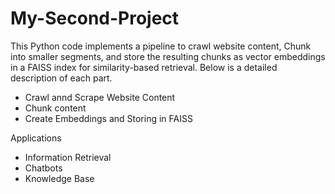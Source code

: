 # My-Second-Project
This Python code implements a pipeline to crawl website content, Chunk into smaller segments, and store the resulting chunks as vector embeddings in a FAISS index for similarity-based retrieval. Below is a detailed description of each part.

* Crawl annd Scrape Website Content
* Chunk content
* Create Embeddings and Storing in FAISS

Applications 
* Information Retrieval
* Chatbots
* Knowledge Base
